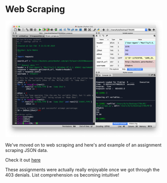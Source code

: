 

# Web Scraping

![json_scraping](https://github.com/kfmahre/JSON_scraping/blob/master/json.png)

We've moved on to web scraping and here's and example of an assignment scraping JSON data.

Check it out [here](https://github.com/kfmahre/JSON_scraping)

These assignments were actually really enjoyable once we got through the 403 denials. List comprehension os becoming intuitive!
